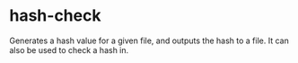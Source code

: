 # hash-check
Generates a hash value for a given file, and outputs the hash to a file. It can also be used to check a hash in.

